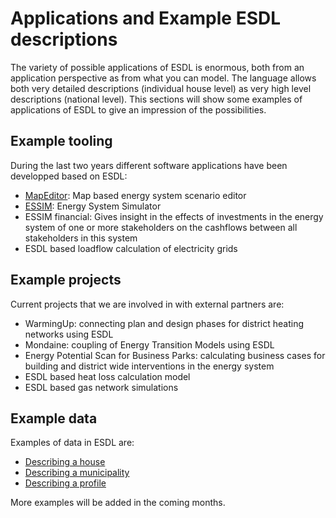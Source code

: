 # Applications and Example ESDL descriptions

The variety of possible applications of ESDL is enormous, both from an application perspective as from what you can model. The language allows both very detailed descriptions \(individual house level\) as very high level descriptions \(national level\). This sections will show some examples of applications of ESDL to give an impression of the possibilities.

## Example tooling

During the last two years different software applications have been developped based on ESDL:

* [MapEditor](/examples/mapeditor.md): Map based energy system scenario editor
* [ESSIM](/examples/essim.md): Energy System Simulator
* ESSIM financial: Gives insight in the effects of investments in the energy system of one or more stakeholders on the cashflows between all stakeholders in this system
* ESDL based loadflow calculation of electricity grids

## Example projects

Current projects that we are involved in with external partners are:

* WarmingUp: connecting plan and design phases for district heating networks using ESDL
* Mondaine: coupling of Energy Transition Models using ESDL
* Energy Potential Scan for Business Parks: calculating business cases for building and district wide interventions in the energy system
* ESDL based heat loss calculation model
* ESDL based gas network simulations

## Example data

Examples of data in ESDL are:

* [Describing a house](describing-a-house.md)
* [Describing a municipality](describing-a-municipality.md)
* [Describing a profile](describing-a-profile.md)

More examples will be added in the coming months.

